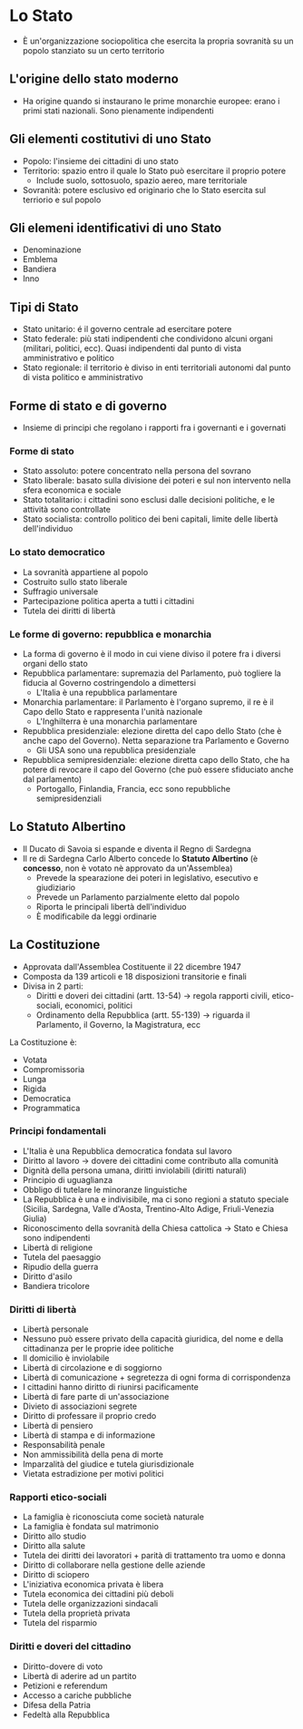 # Lo Stato

- È un'organizzazione sociopolitica che esercita la propria sovranità su un popolo stanziato su un certo territorio

## L'origine dello stato moderno

- Ha origine quando si instaurano le prime monarchie europee: erano i primi stati nazionali. Sono pienamente indipendenti

## Gli elementi costitutivi di uno Stato

- Popolo: l'insieme dei cittadini di uno stato
- Territorio: spazio entro il quale lo Stato può esercitare il proprio potere
	- Include suolo, sottosuolo, spazio aereo, mare territoriale
- Sovranità: potere esclusivo ed originario che lo Stato esercita sul terriorio e sul popolo

## Gli elemeni identificativi di uno Stato

- Denominazione
- Emblema
- Bandiera
- Inno

## Tipi di Stato

- Stato unitario: é il governo centrale ad esercitare potere
- Stato federale: più stati indipendenti che condividono alcuni organi (militari, politici, ecc). Quasi indipendenti dal punto di vista amministrativo e politico
- Stato regionale: il territorio è diviso in enti territoriali autonomi dal punto di vista politico e amministrativo

## Forme di stato e di governo

- Insieme di principi che regolano i rapporti fra i governanti e i governati

### Forme di stato

- Stato assoluto: potere concentrato nella persona del sovrano
- Stato liberale: basato sulla divisione dei poteri e sul non intervento nella sfera economica e sociale
- Stato totalitario: i cittadini sono esclusi dalle decisioni politiche, e le attività sono controllate
- Stato socialista: controllo politico dei beni capitali, limite delle libertà dell'individuo

### Lo stato democratico

- La sovranità appartiene al popolo
- Costruito sullo stato liberale
- Suffragio universale
- Partecipazione politica aperta a tutti i cittadini
- Tutela dei diritti di libertà

### Le forme di governo: repubblica e monarchia

- La forma di governo è il modo in cui viene diviso il potere fra i diversi organi dello stato
- Repubblica parlamentare: supremazia del Parlamento, può togliere la fiducia al Governo costringendolo a dimettersi
	- L'Italia è una repubblica parlamentare
- Monarchia parlamentare: il Parlamento è l'organo supremo, il re è il Capo dello Stato e rappresenta l'unità nazionale
	- L'Inghilterra è una monarchia parlamentare
- Repubblica presidenziale: elezione diretta del capo dello Stato (che è anche capo del Governo). Netta separazione tra Parlamento e Governo
	- Gli USA sono una repubblica presidenziale
- Repubblica semipresidenziale: elezione diretta capo dello Stato, che ha potere di revocare il capo del Governo (che può essere sfiduciato anche dal parlamento)
	- Portogallo, Finlandia, Francia, ecc sono repubbliche semipresidenziali

## Lo Statuto Albertino

- Il Ducato di Savoia si espande e diventa il Regno di Sardegna
- Il re di Sardegna Carlo Alberto concede lo **Statuto Albertino** (è **concesso**, non è votato nè approvato da un'Assemblea)
	- Prevede la spearazione dei poteri in legislativo, esecutivo e giudiziario
	- Prevede un Parlamento parzialmente eletto dal popolo
	- Riporta le principali libertà dell'individuo
	- È modificabile da leggi ordinarie

## La Costituzione

- Approvata dall'Assemblea Costituente il 22 dicembre 1947
- Composta da 139 articoli e 18 disposizioni transitorie e finali
- Divisa in 2 parti:
	- Diritti e doveri dei cittadini (artt. 13-54) → regola rapporti civili, etico-sociali, economici, politici
	- Ordinamento della Repubblica (artt. 55-139) → riguarda il Parlamento, il Governo, la Magistratura, ecc

La Costituzione è:

- Votata
- Compromissoria
- Lunga
- Rigida
- Democratica
- Programmatica

### Principi fondamentali

- L'Italia è una Repubblica democratica fondata sul lavoro
- Diritto al lavoro → dovere dei cittadini come contributo alla comunità
- Dignità della persona umana, diritti inviolabili (diritti naturali)
- Principio di uguaglianza
- Obbligo di tutelare le minoranze linguistiche
- La Repubblica è una e indivisibile, ma ci sono regioni a statuto speciale (Sicilia, Sardegna, Valle d'Aosta, Trentino-Alto Adige, Friuli-Venezia Giulia)
- Riconoscimento della sovranità della Chiesa cattolica → Stato e Chiesa sono indipendenti
- Libertà di religione
- Tutela del paesaggio
- Ripudio della guerra
- Diritto d'asilo
- Bandiera tricolore

### Diritti di libertà

- Libertà personale
- Nessuno può essere privato della capacità giuridica, del nome e della cittadinanza per le proprie idee politiche
- Il domicilio è inviolabile
- Libertà di circolazione e di soggiorno
- Libertà di comunicazione + segretezza di ogni forma di corrispondenza
- I cittadini hanno diritto di riunirsi pacificamente
- Libertà di fare parte di un'associazione
- Divieto di associazioni segrete
- Diritto di professare il proprio credo
- Libertà di pensiero
- Libertà di stampa e di informazione
- Responsabilità penale
- Non ammissibilità della pena di morte
- Imparzalità del giudice e tutela giurisdizionale
- Vietata estradizione per motivi politici

### Rapporti etico-sociali

- La famiglia è riconosciuta come società naturale
- La famiglia è fondata sul matrimonio
- Diritto allo studio
- Diritto alla salute
- Tutela dei diritti dei lavoratori + parità di trattamento tra uomo e donna
- Diritto di collaborare nella gestione delle aziende
- Diritto di sciopero
- L'iniziativa economica privata è libera
- Tutela economica dei cittadini più deboli
- Tutela delle organizzazioni sindacali
- Tutela della proprietà privata
- Tutela del risparmio

### Diritti e doveri del cittadino

- Diritto-dovere di voto
- Libertà di aderire ad un partito
- Petizioni e referendum
- Accesso a cariche pubbliche
- Difesa della Patria
- Fedeltà alla Repubblica
